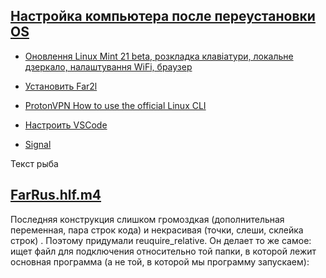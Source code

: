 [Настройка компьютера после переустановки OS](#)
---

- [Оновлення Linux Mint 21 beta, розкладка клавіатури, локальне дзеркало, налаштування WiFi, браузер](https://www.youtube.com/watch?v=TGnMxkSTEQU)


- [Установить Far2l](/doc/Far2l.md)

- [ProtonVPN How to use the official Linux CLI](https://protonvpn.com/support/linux-vpn-tool/)


- [Настроить VSCode](https://www.youtube.com/watch?v=JSGPd1E16-o&t=902s)

- [Signal](https://www.signal.org/download/)

Текст рыба

[FarRus.hlf.m4](https://github.com/elfmz/far2l/blob/master/far2l/bootstrap/scripts/FarRus.hlf.m4)
---

Последняя конструкция слишком громоздкая (дополнительная переменная, пара строк кода) и некрасивая (точки, слеши, склейка строк) . Поэтому придумали reuquire_relative. Он делает то же самое: ищет файл для подключения относительно той папки, в которой лежит основная программа (а не той, в которой мы программу запускаем):


